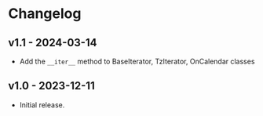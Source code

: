 # Changelog

## v1.1 - 2024-03-14

- Add the `__iter__` method to BaseIterator, TzIterator, OnCalendar classes

## v1.0 - 2023-12-11

- Initial release.